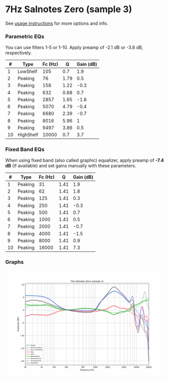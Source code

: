 # 7Hz Salnotes Zero (sample 3)
See [usage instructions](https://github.com/jaakkopasanen/AutoEq#usage) for more options and info.

### Parametric EQs
You can use filters 1-5 or 1-10. Apply preamp of -2.1 dB or -3.8 dB, respectively.

|   # | Type      |   Fc (Hz) |    Q |   Gain (dB) |
|-----|-----------|-----------|------|-------------|
|   1 | LowShelf  |       105 | 0.7  |         1.9 |
|   2 | Peaking   |        76 | 1.79 |         0.5 |
|   3 | Peaking   |       158 | 1.22 |        -0.3 |
|   4 | Peaking   |       632 | 0.68 |         0.7 |
|   5 | Peaking   |      2857 | 1.65 |        -1.8 |
|   6 | Peaking   |      5070 | 4.79 |        -0.4 |
|   7 | Peaking   |      6680 | 2.39 |        -0.7 |
|   8 | Peaking   |      8016 | 5.96 |         1   |
|   9 | Peaking   |      9497 | 3.86 |         0.5 |
|  10 | HighShelf |     10000 | 0.7  |         3.7 |

### Fixed Band EQs
When using fixed band (also called graphic) equalizer, apply preamp of **-7.4 dB** (if available) and set gains manually with these parameters.

|   # | Type    |   Fc (Hz) |    Q |   Gain (dB) |
|-----|---------|-----------|------|-------------|
|   1 | Peaking |        31 | 1.41 |         1.9 |
|   2 | Peaking |        62 | 1.41 |         1.8 |
|   3 | Peaking |       125 | 1.41 |         0.3 |
|   4 | Peaking |       250 | 1.41 |        -0.3 |
|   5 | Peaking |       500 | 1.41 |         0.7 |
|   6 | Peaking |      1000 | 1.41 |         0.5 |
|   7 | Peaking |      2000 | 1.41 |        -0.7 |
|   8 | Peaking |      4000 | 1.41 |        -1.5 |
|   9 | Peaking |      8000 | 1.41 |         0.9 |
|  10 | Peaking |     16000 | 1.41 |         7.3 |

### Graphs
![](./7Hz%20Salnotes%20Zero%20(sample%203).png)
